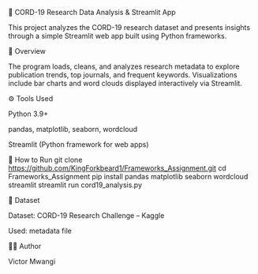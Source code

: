 🧠 CORD-19 Research Data Analysis & Streamlit App

This project analyzes the CORD-19 research dataset and presents insights through a simple Streamlit web app built using Python frameworks.

📌 Overview

The program loads, cleans, and analyzes research metadata to explore publication trends, top journals, and frequent keywords.
Visualizations include bar charts and word clouds displayed interactively via Streamlit.

⚙️ Tools Used

Python 3.9+

pandas, matplotlib, seaborn, wordcloud

Streamlit (Python framework for web apps)

🚀 How to Run
git clone https://github.com/KingForkbeard1/Frameworks_Assignment.git
cd Frameworks_Assignment
pip install pandas matplotlib seaborn wordcloud streamlit
streamlit run cord19_analysis.py

📁 Dataset

Dataset: CORD-19 Research Challenge – Kaggle

Used: metadata file

👨‍💻 Author

Victor Mwangi
